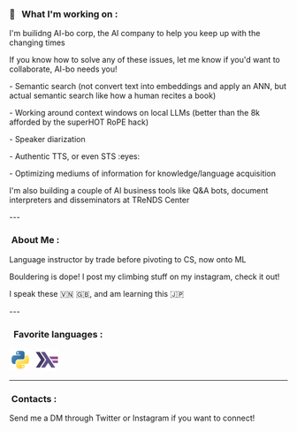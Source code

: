 ### :egg: &nbsp; What I'm working on :

<p>I'm builidng AI-bo corp, the AI company to help you keep up with the changing times</p>
<p>If you know how to solve any of these issues, let me know if you'd want to collaborate, AI-bo needs you!</p>

<p> - Semantic search (not convert text into embeddings and apply an ANN, but actual semantic search like how a human recites a book)</p>

<p> - Working around context windows on local LLMs (better than the 8k afforded by the superHOT RoPE hack)

<p> - Speaker diarization</p>

<p> - Authentic TTS, or even STS  :eyes:</p>

<p> - Optimizing mediums of information for knowledge/language acquisition</p>

<p>I'm also building a couple of AI business tools like Q&A bots, document interpreters and disseminators at TReNDS Center</p>
---

### &nbsp;About Me :
<p>Language instructor by trade before pivoting to CS, now onto ML</p>
<p>Bouldering is dope! I post my climbing stuff on my instagram, check it out!</p>
<p>I speak these 🇻🇳 🇬🇧, and am learning this 🇯🇵</p>
---

### &nbsp; Favorite languages :
<p>
<img src="https://github.com/devicons/devicon/blob/master/icons/python/python-original.svg" title="Python" alt="Python" width="40" height="40"/>&nbsp;
<img src="https://github.com/devicons/devicon/blob/master/icons/haskell/haskell-original.svg" title="Haskell" alt="Haskell" width="40" height="40"/>&nbsp;
</p>

---

### &nbsp;Contacts :
<p>Send me a DM through Twitter or Instagram if you want to connect!</p>

